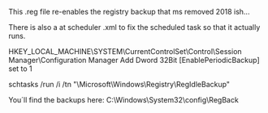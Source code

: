 This .reg file re-enables the registry backup that ms removed 2018 ish...

There is also a at scheduler .xml to fix the scheduled task so that it actually runs.

HKEY_LOCAL_MACHINE\SYSTEM\CurrentControlSet\Control\Session Manager\Configuration Manager
Add Dword 32Bit [EnablePeriodicBackup] set to 1

schtasks /run /i /tn "\Microsoft\Windows\Registry\RegIdleBackup"

You´ll find the backups here: C:\Windows\System32\config\RegBack
